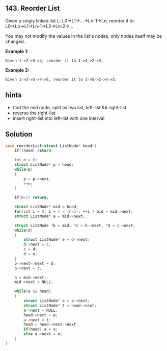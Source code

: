 ## 143. Reorder List
Given a singly linked list L: L0→L1→…→Ln-1→Ln,
reorder it to: L0→Ln→L1→Ln-1→L2→Ln-2→…

You may not modify the values in the list's nodes, only nodes itself may be changed.

**Example 1:**
```
Given 1->2->3->4, reorder it to 1->4->2->3.
```
**Example 2:**
```
Given 1->2->3->4->5, reorder it to 1->5->2->4->3.
```

## hints
* find the mid node, split as two list, left-list && right-list
* reverse the right-list
* insert right-list into left-list with one interval

## Solution
``` c
void reorderList(struct ListNode* head){
    if(!head) return;

    int n = 0;
    struct ListNode* p = head;
    while(p)
    {
        p = p->next;
        ++n;
    }

    if(n<2) return;

    struct ListNode* mid = head;
    for(int i = 0; i + 1 < (n/2); ++i ) mid = mid->next;
    struct ListNode* a = mid->next;

    struct ListNode *b = mid, *c = b->next, *d = c->next;
    while(d)
    {
        struct ListNode* e = d->next;
        d->next = c;
        c = d;
        d = e;
    }
    b->next->next = d;
    b->next = c;

    a = mid->next;
    mid->next = NULL;

    while(a && head)
    {
        struct ListNode* o = a->next;
        struct ListNode* t = head->next;
        a->next = NULL;
        head->next = a;
        a->next = t;
        head = head->next->next;
        if(head) a = o;
        else a->next = o;
    }
}
```